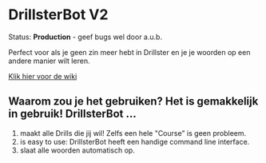 # DrillsterBot V2
Status: **Production** - geef bugs wel door a.u.b.

Perfect voor als je geen zin meer hebt in Drillster en je je woorden op een andere manier wilt leren.

[Klik hier voor de wiki](../../wiki)

## Waarom zou je het gebruiken? Het is gemakkelijk in gebruik! DrillsterBot ...
1. maakt alle Drills die jij wil! Zelfs een hele "Course" is geen probleem.
2. is easy to use: DrillsterBot heeft een handige command line interface.
3. slaat alle woorden automatisch op.